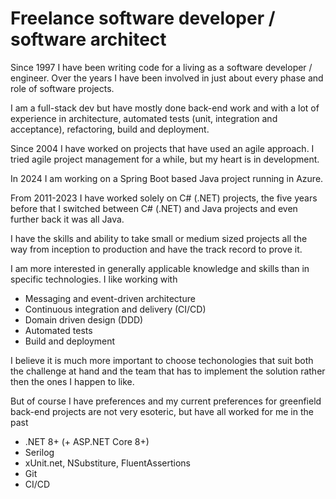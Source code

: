 # Freelance software developer / software architect

Since 1997 I have been writing code for a living as a software developer / engineer. Over the years I have been involved in just about every phase and role of software projects.

I am a full-stack dev but have mostly done back-end work and with a lot of experience in architecture, automated tests (unit, integration and acceptance), refactoring, build and deployment.

Since 2004 I have worked on projects that have used an agile approach. I tried agile project management for a while, but my heart is in development.

In 2024 I am working on a Spring Boot based Java project running in Azure. 

From 2011-2023 I have worked solely on C# (.NET) projects, the five years before that I switched between C# (.NET) and Java projects and even further back it was all Java.

I have the skills and ability to take small or medium sized projects all the way from inception to production and have the track record to prove it.

I am more interested in generally applicable knowledge and skills than in specific technologies. I like working with

- Messaging and event-driven architecture
- Continuous integration and delivery (CI/CD)
- Domain driven design (DDD)
- Automated tests
- Build and deployment

I believe it is much more important to choose techonologies that suit both the challenge at hand and the team that has to implement the solution rather then the ones I happen to like.

But of course I have preferences and my current preferences for greenfield back-end projects are not very esoteric, but have all worked for me in the past

- .NET 8+ (+ ASP.NET Core 8+)
- Serilog
- xUnit.net, NSubstiture, FluentAssertions
- Git
- CI/CD
